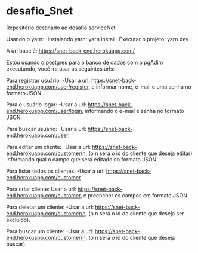 # desafio_Snet
Repositório destinado ao desafio serviceNet

Usando o yarn:
-Instalando yarn: yarn install
-Executar o projeto: yarn dev

A url base é: https://snet-back-end.herokuapp.com/

Estou usando o postgres para o banco de dados
com o pgAdim executando, você ira usar as seguintes urls:

Para registrar usuário:
-Usar a url: https://snet-back-end.herokuapp.com/user/register, e informar nome, e-mail e uma senha no formato JSON.

Para o usuário logar:
-Usar a url: https://snet-back-end.herokuapp.com/user/login, informando o e-mail e senha no formato JSON.

Para buscar usuário:
-Usar a url: https://snet-back-end.herokuapp.com/user.

Para editar um cliente:
-Usar a url: https://snet-back-end.herokuapp.com/customer/n, (o n será o id do cliente que deseja editar) informando qual o campo que será editado no formato JSON.

Para listar todos os clientes:
-Usar a url: https://snet-back-end.herokuapp.com/customer

Para criar cliente:
Usar a url: https://snet-back-end.herokuapp.com/customer, e preencher os campos em formato JSON.

Para deletar um cliente:
-Usar a url: https://snet-back-end.herokuapp.com/customer/n, (o n será o id do cliente que deseja ser excluído).

Para buscar um cliente:
-Usar a url: https://snet-back-end.herokuapp.com/customer/n, (o n será o id do cliente que deseja buscar).
